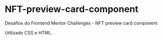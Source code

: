 # NFT-preview-card-component
Desafios do Frontend Mentor Challenges - NFT preview card component

Utilizado CSS e HTML.
